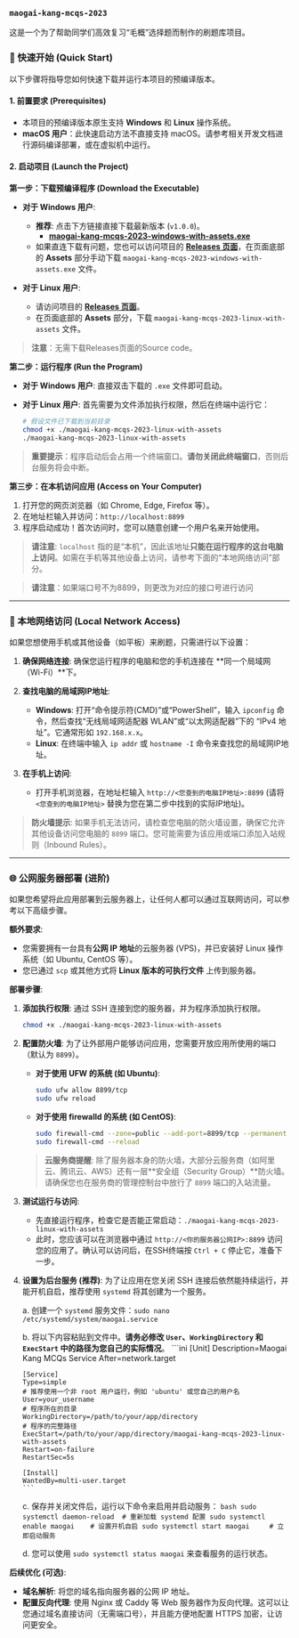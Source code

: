 ### `maogai-kang-mcqs-2023`

这是一个为了帮助同学们高效复习“毛概”选择题而制作的刷题库项目。

### 🚀 快速开始 (Quick Start)

以下步骤将指导您如何快速下载并运行本项目的预编译版本。

#### 1\. 前置要求 (Prerequisites)

  - 本项目的预编译版本原生支持 **Windows** 和 **Linux** 操作系统。
  - **macOS 用户**：此快速启动方法不直接支持 macOS。请参考相关开发文档进行源码编译部署，或在虚拟机中运行。

#### 2\. 启动项目 (Launch the Project)

**第一步：下载预编译程序 (Download the Executable)**

  - **对于 Windows 用户**:

      - **推荐**: 点击下方链接直接下载最新版本 (`v1.0.0`)。
          - [**maogai-kang-mcqs-2023-windows-with-assets.exe**](https://github.com/ShaddockNH3/maogai-kang-mcqs-2023/releases/download/v1.0.0/maogai-kang-mcqs-2023-windows-with-assets.exe)
      - 如果直连下载有问题，您也可以访问项目的 [**Releases 页面**](https://github.com/ShaddockNH3/maogai-kang-mcqs-2023/releases/tag/v1.0.0)，在页面底部的 **Assets** 部分手动下载 `maogai-kang-mcqs-2023-windows-with-assets.exe` 文件。

  - **对于 Linux 用户**:

      - 请访问项目的 [**Releases 页面**](https://github.com/ShaddockNH3/maogai-kang-mcqs-2023/releases/tag/v1.0.0)。
      - 在页面底部的 **Assets** 部分，下载 `maogai-kang-mcqs-2023-linux-with-assets` 文件。

> **注意**：无需下载Releases页面的Source code。

**第二步：运行程序 (Run the Program)**

  - **对于 Windows 用户**:
    直接双击下载的 `.exe` 文件即可启动。

  - **对于 Linux 用户**:
    首先需要为文件添加执行权限，然后在终端中运行它：

    ```bash
    # 假设文件已下载到当前目录
    chmod +x ./maogai-kang-mcqs-2023-linux-with-assets
    ./maogai-kang-mcqs-2023-linux-with-assets
    ```

> **重要提示**：程序启动后会占用一个终端窗口。**请勿关闭此终端窗口**，否则后台服务将会中断。

**第三步：在本机访问应用 (Access on Your Computer)**

1.  打开您的网页浏览器（如 Chrome, Edge, Firefox 等）。
2.  在地址栏输入并访问：`http://localhost:8899`
3.  程序启动成功！首次访问时，您可以随意创建一个用户名来开始使用。

> **请注意**: `localhost` 指的是“本机”，因此该地址**只能在运行程序的这台电脑上访问**。如需在手机等其他设备上访问，请参考下面的“本地网络访问”部分。

> **请注意**：如果端口号不为8899，则更改为对应的接口号进行访问

-----

### 📱 本地网络访问 (Local Network Access)

如果您想使用手机或其他设备（如平板）来刷题，只需进行以下设置：

1.  **确保网络连接**: 确保您运行程序的电脑和您的手机连接在 \*\*同一个局域网（Wi-Fi）\*\*下。

2.  **查找电脑的局域网IP地址**:

      - **Windows**: 打开“命令提示符(CMD)”或“PowerShell”，输入 `ipconfig` 命令，然后查找“无线局域网适配器 WLAN”或“以太网适配器”下的 “IPv4 地址”。它通常形如 `192.168.x.x`。
      - **Linux**: 在终端中输入 `ip addr` 或 `hostname -I` 命令来查找您的局域网IP地址。

3.  **在手机上访问**:

      - 打开手机浏览器，在地址栏输入 `http://<您查到的电脑IP地址>:8899` (请将 `<您查到的电脑IP地址>` 替换为您在第二步中找到的实际IP地址)。

> **防火墙提示**: 如果手机无法访问，请检查您电脑的防火墙设置，确保它允许其他设备访问您电脑的 `8899` 端口。您可能需要为该应用或端口添加入站规则（Inbound Rules）。

-----

### 🌐 公网服务器部署 (进阶)

如果您希望将此应用部署到云服务器上，让任何人都可以通过互联网访问，可以参考以下高级步骤。

**额外要求**:

  * 您需要拥有一台具有**公网 IP 地址**的云服务器 (VPS)，并已安装好 Linux 操作系统（如 Ubuntu, CentOS 等）。
  * 您已通过 `scp` 或其他方式将 **Linux 版本的可执行文件** 上传到服务器。

**部署步骤**:

1.  **添加执行权限**:
    通过 SSH 连接到您的服务器，并为程序添加执行权限。

    ```bash
    chmod +x ./maogai-kang-mcqs-2023-linux-with-assets
    ```

2.  **配置防火墙**:
    为了让外部用户能够访问应用，您需要开放应用所使用的端口（默认为 `8899`）。

      * **对于使用 UFW 的系统 (如 Ubuntu)**:
        ```bash
        sudo ufw allow 8899/tcp
        sudo ufw reload
        ```
      * **对于使用 firewalld 的系统 (如 CentOS)**:
        ```bash
        sudo firewall-cmd --zone=public --add-port=8899/tcp --permanent
        sudo firewall-cmd --reload
        ```

    > **云服务商提醒**: 除了服务器本身的防火墙，大部分云服务商（如阿里云、腾讯云、AWS）还有一层\*\*安全组（Security Group）\*\*防火墙。请确保您也在服务商的管理控制台中放行了 `8899` 端口的入站流量。

3.  **测试运行与访问**:

      * 先直接运行程序，检查它是否能正常启动：`./maogai-kang-mcqs-2023-linux-with-assets`
      * 此时，您应该可以在浏览器中通过 `http://<你的服务器公网IP>:8899` 访问您的应用了。确认可以访问后，在SSH终端按 `Ctrl + C` 停止它，准备下一步。

4.  **设置为后台服务 (推荐)**:
    为了让应用在您关闭 SSH 连接后依然能持续运行，并能开机自启，推荐使用 `systemd` 将其创建为一个服务。

    a.  创建一个 `systemd` 服务文件：`sudo nano /etc/systemd/system/maogai.service`

    b.  将以下内容粘贴到文件中。**请务必修改 `User`、`WorkingDirectory` 和 `ExecStart` 中的路径为您自己的实际情况**。
    \`\`\`ini
    [Unit]
    Description=Maogai Kang MCQs Service
    After=network.target

    ````
    [Service]
    Type=simple
    # 推荐使用一个非 root 用户运行，例如 'ubuntu' 或您自己的用户名
    User=your_username  
    # 程序所在的目录
    WorkingDirectory=/path/to/your/app/directory 
    # 程序的完整路径
    ExecStart=/path/to/your/app/directory/maogai-kang-mcqs-2023-linux-with-assets
    Restart=on-failure
    RestartSec=5s

    [Install]
    WantedBy=multi-user.target
    ```
    ````

    c.  保存并关闭文件后，运行以下命令来启用并启动服务：
    ` bash sudo systemctl daemon-reload  # 重新加载 systemd 配置 sudo systemctl enable maogai    # 设置开机自启 sudo systemctl start maogai     # 立即启动服务  `

    d.  您可以使用 `sudo systemctl status maogai` 来查看服务的运行状态。

**后续优化 (可选)**:

  * **域名解析**: 将您的域名指向服务器的公网 IP 地址。
  * **配置反向代理**: 使用 Nginx 或 Caddy 等 Web 服务器作为反向代理。这可以让您通过域名直接访问（无需端口号），并且能方便地配置 HTTPS 加密，让访问更安全。
